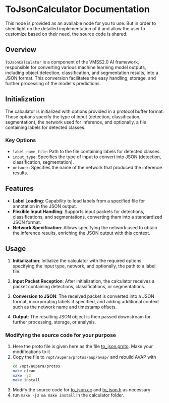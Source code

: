 
# ToJsonCalculator Documentation

This node is provided as an available node for you to use. But in order to shed light on the detailed implementation of it and allow the user to customize based on their need, the source code is shared.

## Overview

`ToJsonCalculator` is a component of the VMSS2.0 AI framework, responsible for converting various machine learning model outputs, including object detection, classification, and segmentation results, into a JSON format. This conversion facilitates the easy handling, storage, and further processing of the model's predictions.

## Initialization

The calculator is initialized with options provided in a protocol buffer format. These options specify the type of input (detection, classification, segmentation), the network used for inference, and optionally, a file containing labels for detected classes.

### Key Options

- `label_name_file`: Path to the file containing labels for detected classes.
- `input_type`: Specifies the type of input to convert into JSON (detection, classification, segmentation).
- `network`: Specifies the name of the network that produced the inference results.

## Features

- **Label Loading**: Capability to load labels from a specified file for annotation in the JSON output.
- **Flexible Input Handling**: Supports input packets for detections, classifications, and segmentations, converting them into a standardized JSON format.
- **Network Specification**: Allows specifying the network used to obtain the inference results, enriching the JSON output with this context.

## Usage

1. **Initialization**: Initialize the calculator with the required options specifying the input type, network, and optionally, the path to a label file.

2. **Input Packet Reception**: After initialization, the calculator receives a packet containing detections, classifications, or segmentations.

3. **Conversion to JSON**: The received packet is converted into a JSON format, incorporating labels if specified, and adding additional context such as the network name and timestamp offsets.

4. **Output**: The resulting JSON object is then passed downstream for further processing, storage, or analysis.

### Modifying the source code for your purpose

1. Here the proto file is given here as the file [to_json.proto](to_json.proto). Make your modifications to it
2. Copy the file to `/opt/aupera/protos/aup/avap/` and rebuild AVAP with 
    ```bash
    cd /opt/aupera/protos
    make clean
    make -j2
    make install
    ```
3. Modify the source code for [to_json.cc](to_json.cc) and [to_json.h](to_json.h) as necessary
4. run `make -j3 && make install` in the calculator folder.

